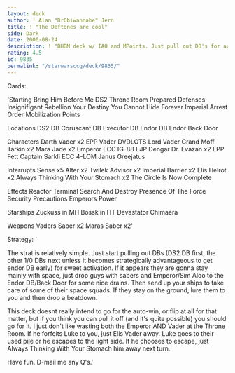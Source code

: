 ```yaml
---
layout: deck
author: ! Alan "DrObiwannabe" Jern
title: ! "The Deftones are cool"
side: Dark
date: 2000-08-24
description: ! "BHBM deck w/ IAO and MPoints. Just pull out DB's for activation, then hang out on Endor and cause direct damage or go for a beatdown."
rating: 4.5
id: 9835
permalink: "/starwarsccg/deck/9835/"
---
```

Cards: 

'Starting
Bring Him Before Me
DS2 Throne Room
Prepared Defenses
Insignifigant Rebellion
Your Destiny
You Cannot Hide Forever
Imperial Arrest Order
Mobilization Points

Locations
DS2 DB
Coruscant DB
Executor DB
Endor DB
Endor Back Door

Characters
Darth Vader x2
EPP Vader
DVDLOTS
Lord Vader
Grand Moff Tarkin x2
Mara Jade x2
Emperor
ECC IG-88
EJP Dengar
Dr. Evazan x2
EPP Fett
Captain Sarkli
ECC 4-LOM
Janus Greejatus

Interrupts
Sense x5
Alter x2
Twilek Advisor x2
Imperial Barrier x2
Elis Helrot x2
Always Thinking With Your Stomach x2
The Circle Is Now Complete

Effects
Reactor Terminal
Search And Destroy
Presence Of The Force
Security Precautions
Emperors Power

Starships
Zuckuss in MH
Bossk in HT
Devastator
Chimaera

Weapons
Vaders Saber x2
Maras Saber x2'

Strategy: '

The strat is relatively simple. Just start pulling out DBs (DS2 DB first, the other 1/0 DBs next unless it becomes strategically advantageous to get endor DB early) for sweet activation. If it appears they are gonna stay mainly with space, just drop guys with sabers and Emperor/Sim Aloo to the Endor DB/Back Door for some nice drains. Then send up your ships to take care of some of their space squads. If they stay on the ground, lure them to you and then drop a beatdown.

This deck doesnt really intend to go for the auto-win, or flip at all for that matter, but if you think you can pull it off (and it's quite possible) you should go for it. I just don't like wasting both the Emperor AND Vader at the Throne Room. If he forfeits Luke to you, just Elis Vader away. Luke goes to their used pile or he escapes to the light side. If he chooses to escape, just Always Thinking With Your Stomach him away next turn.

Have fun. D-mail me any Q's.'
